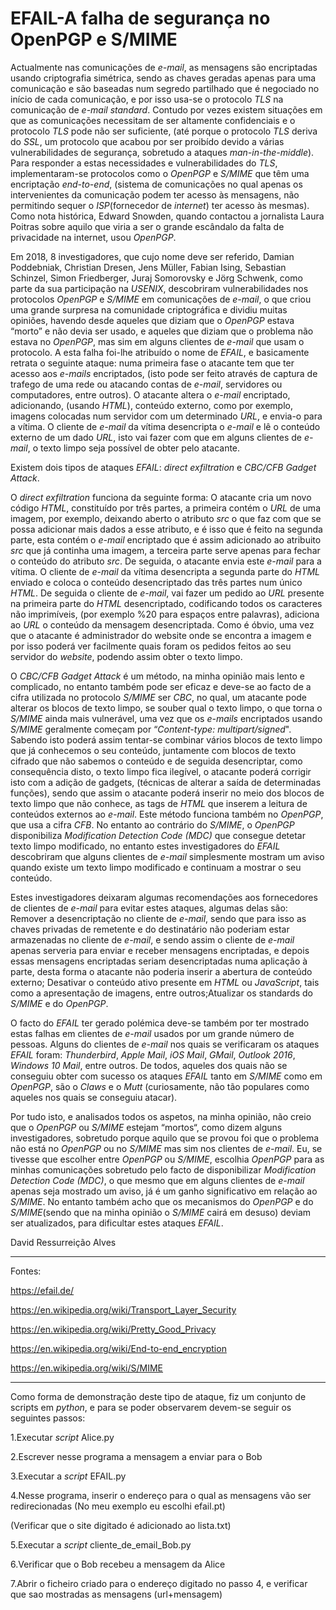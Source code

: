 # EFAIL-A falha de segurança no OpenPGP e S/MIME
 Actualmente nas comunicações de _e-mail_, as mensagens são encriptadas usando criptografia simétrica, sendo as chaves geradas apenas 
para uma comunicação e são baseadas num segredo partilhado que é negociado no início de cada  comunicação, e por isso usa-se o protocolo
_TLS_ na comunicação  de _e-mail standard_. Contudo  por vezes existem  situações em que as  comunicações necessitam de ser altamente 
confidenciais e o protocolo _TLS_ pode não ser suficiente, (até porque o protocolo _TLS_  deriva do _SSL_, um protocolo que acabou por 
ser  proibído  devido  a  várias  vulnerabilidades  de  segurança,  sobretudo  a  ataques _man-in-the-middle_). Para responder a estas
necessidades e vulnerabilidades do _TLS_, implementaram-se  protocolos  como  o _OpenPGP_ e _S/MIME_ que têm uma encriptação 
_end-to-end_, (sistema de comunicações no  qual  apenas  os  intervenientes  da comunicação podem ter acesso às mensagens, 
não permitindo sequer o _ISP_(fornecedor  de  _internet_)  ter  acesso  às  mesmas). Como nota histórica, Edward Snowden, 
quando contactou a jornalista Laura Poitras sobre  aquilo  que  viria  a  ser  o  grande escândalo da falta de privacidade na internet,
usou _OpenPGP_.


Em 2018, 8 investigadores, que cujo nome deve ser referido, Damian Poddebniak, Christian Dresen, Jens Müller, Fabian Ising, Sebastian 
Schinzel, Simon Friedberger, Juraj Somorovsky e Jörg Schwenk, como parte da sua participação na _USENIX_, descobriram vulnerabilidades 
nos protocolos _OpenPGP_ e _S/MIME_ em comunicações de _e-mail_, o que criou uma grande surpresa na comunidade criptográfica e dividiu 
muitas opiniões, havendo desde aqueles que diziam que  o _OpenPGP_ estava “morto” e não devia ser usado, e aqueles que diziam que o 
problema não estava no _OpenPGP_, mas sim em alguns clientes de _e-mail_ que usam o protocolo. A esta falha foi-lhe atribuído o nome de _EFAIL_, e basicamente retrata o seguinte ataque: numa primeira fase o atacante tem que ter acesso aos _e-mails_ encriptados, (isto pode ser feito através de captura de trafego de uma rede ou atacando contas de _e-mail_, servidores ou computadores, entre outros). O atacante altera o _e-mail_ encriptado, adicionando, (usando _HTML_), conteúdo externo, como por exemplo, imagens colocadas num servidor com um determinado _URL_, e envia-o para a vítima. O cliente de _e-mail_ da vítima desencripta o _e-mail_ e lê o conteúdo externo de um dado _URL_, isto vai fazer com que em alguns clientes de _e-mail_, o texto limpo seja possível de obter pelo atacante. 


Existem dois tipos de ataques _EFAIL_: _direct exfiltration_ e _CBC/CFB Gadget Attack_.

O _direct exfiltration_ funciona da seguinte forma: O atacante cria um novo código _HTML_, constituído por três partes, a primeira 
contém o _URL_ de uma imagem, por exemplo, deixando aberto o atributo _src_ o que faz com que se possa adicionar mais dados a esse 
atributo, e é isso que é feito na segunda parte, esta contém o _e-mail_ encriptado que é assim adicionado ao atribuito _src_ que já 
continha uma imagem, a terceira parte serve apenas para fechar o conteúdo do atributo _src_. De seguida, o atacante envia este _e-mail_ 
para a vítima. O cliente de _e-mail_ da vítima desencripta a segunda parte do _HTML_ enviado e coloca o conteúdo desencriptado das três 
partes num único _HTML_. De seguida o cliente de _e-mail_, vai fazer um pedido ao _URL_ presente na primeira parte do _HTML_ 
desencriptado, codificando todos os  caracteres não imprimíveis, (por exemplo %20 para espaços entre palavras), adiciona ao _URL_ o 
conteúdo da mensagem  desencriptada. Como é óbvio, uma vez que o atacante é administrador do website onde se encontra a imagem e por 
isso poderá ver facilmente quais foram os pedidos feitos ao seu servidor do _website_, podendo assim obter o texto limpo.


O _CBC/CFB Gadget Attack_ é um método, na minha opinião mais lento e complicado, no entanto também pode ser eficaz e deve-se ao facto de 
a cifra utilizada no protocolo _S/MIME_ ser _CBC_, no qual, um atacante pode alterar os blocos de texto limpo, se souber qual o 
texto limpo, o que torna o _S/MIME_ ainda mais vulnerável, uma vez que os _e-mails_ encriptados usando _S/MIME_ geralmente começam 
por “_Content-type: multipart/signed_". Sabendo isto poderá assim tentar-se combinar vários blocos de texto limpo que já conhecemos o 
seu conteúdo, juntamente com blocos de texto cifrado que não sabemos o conteúdo e de seguida desencriptar, como consequência disto, o 
texto limpo fica ilegível, o atacante poderá corrigir isto com a adição de gadgets, (técnicas de alterar a saída de determinadas 
funções), sendo que assim o atacante poderá inserir no meio dos blocos de texto limpo que não conhece, as tags de _HTML_ que inserem a 
leitura de conteúdos externos ao _e-mail_. Este método funciona também no _OpenPGP_, que usa a cifra _CFB_. No entanto ao contrário do 
_S/MIME_, o _OpenPGP_ disponibiliza _Modification Detection Code (MDC)_ que consegue detetar texto limpo modificado, no entanto  estes 
investigadores do _EFAIL_ descobriram que alguns clientes de _e-mail_ simplesmente mostram um aviso quando existe um texto limpo 
modificado e continuam a mostrar o seu conteúdo.


Estes investigadores deixaram algumas recomendações aos fornecedores de clientes de _e-mail_ para evitar estes ataques, algumas delas são: Remover a desencriptação no cliente de _e-mail_, sendo que para isso as chaves privadas de remetente e do destinatário não poderiam estar armazenadas no cliente de _e-mail_, e sendo assim  o cliente de _e-mail_ apenas serveria para enviar e receber mensagens encriptadas, e depois essas mensagens encriptadas seriam desencriptadas numa aplicação à parte, desta forma o atacante não poderia inserir a abertura de conteúdo externo; Desativar o conteúdo ativo presente em _HTML_ ou _JavaScript_, tais como a apresentação de imagens, entre outros;Atualizar os standards do _S/MIME_ e do _OpenPGP_.


O facto do _EFAIL_ ter gerado polémica deve-se também por ter mostrado estas falhas em clientes de _e-mail_ usados por um grande 
número de pessoas. Alguns do clientes de _e-mail_ nos quais se verificaram os ataques _EFAIL_ foram: _Thunderbird_, _Apple Mail_, _iOS Mail_, _GMail_, _Outlook 2016_, _Windows 10 Mail_, entre outros. De todos, aqueles dos quais não se conseguiu obter com sucesso os ataques _EFAIL_ tanto em _S/MIME_ como em _OpenPGP_, são o _Claws_ e o _Mutt_ (curiosamente, não tão populares como aqueles nos quais se conseguiu atacar).

Por tudo isto, e analisados todos os aspetos, na minha opinião, não creio que o _OpenPGP_ ou _S/MIME_ estejam “mortos“, como dizem 
alguns investigadores, sobretudo porque aquilo que se provou foi que o problema não está no _OpenPGP_ ou no _S/MIME_ mas sim nos 
clientes de  _e-mail_. Eu, se tivesse que escolher entre _OpenPGP_ ou _S/MIME_, escolhia _OpenPGP_ para as minhas comunicações sobretudo 
pelo facto de disponibilizar _Modification Detection Code (MDC)_, o que mesmo que em alguns clientes de _e-mail_ apenas seja mostrado um aviso, já é um ganho significativo em relação ao _S/MIME_. No entanto também acho que os mecanismos do _OpenPGP_ e do _S/MIME_(sendo que na minha opinião o _S/MIME_ cairá em desuso) deviam ser atualizados, para dificultar estes ataques _EFAIL_.

David Ressurreição Alves

---
Fontes:

https://efail.de/

https://en.wikipedia.org/wiki/Transport_Layer_Security

https://en.wikipedia.org/wiki/Pretty_Good_Privacy

https://en.wikipedia.org/wiki/End-to-end_encryption

https://en.wikipedia.org/wiki/S/MIME

---
Como forma de demonstração deste  tipo de ataque, fiz um conjunto de scripts em _python_, e para se poder observarem devem-se seguir os seguintes passos:

1.Executar _script_ Alice.py

2.Escrever nesse programa a mensagem a enviar para o Bob

3.Executar a _script_ EFAIL.py

4.Nesse programa, inserir o endereço para o qual as mensagens vão ser redirecionadas (No meu exemplo eu escolhi efail.pt)

(Verificar que o site digitado é adicionado ao lista.txt)

5.Executar a _script_ cliente_de_email_Bob.py 

6.Verificar que o Bob recebeu a mensagem da Alice 

7.Abrir o ficheiro criado para o endereço digitado no passo 4, e verificar que sao mostradas as mensagens (url+mensagem)
